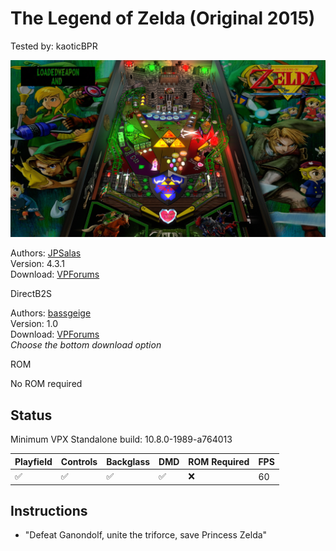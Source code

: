 # The Legend of Zelda (Original 2015)

Tested by: kaoticBPR

![Table Preview](../../images/vpx-legend-of-zelda-preview.jpg)

Authors: [JPSalas](https://www.vpforums.org/index.php?showuser=277)  
Version: 4.3.1  
Download: [VPForums](https://www.vpforums.org/index.php?app=downloads&showfile=11608)

DirectB2S

Authors: [bassgeige](https://www.vpforums.org/index.php?showuser=28010)  
Version: 1.0  
Download: [VPForums](https://www.vpforums.org/index.php?app=downloads&showfile=11311)  
*Choose the bottom download option*

ROM

No ROM required

## Status 

Minimum VPX Standalone build: 10.8.0-1989-a764013

| Playfield | Controls | Backglass | DMD | ROM Required | FPS | 
|-----------|----------|-----------|-----|--------------|-----|
| :white_check_mark: | :white_check_mark: | :white_check_mark: | :white_check_mark: | :x: | 60 |

## Instructions

- "Defeat Ganondolf, unite the triforce, save Princess Zelda"
